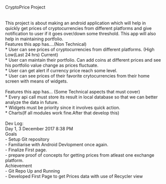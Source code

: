 CryptoPrice Project<br />
<br />
<br />
This project is about making an android application which will help in quickly get prices of cryptocurrencies from different platforms and give notification to user if it goes over/down some threshold. This app will also help in maintaining portfolio.
<br />
Features this app has....(Non Technical)<br />
    *   User can see prices of cryptocurrencies from different platforms. (High Low(Last 24 hrs) Current)<br />
    *   User can maintain their portfolio. Can add coins at different prices and see his portfolio value change as prices fluctuate.<br />
    *   User can get alert if currency price reach some level.<br />
    *   User can see prices of their favorite crytocurrencies from their home screen with means of widgets.<br />
<br />
Features this app has... (Some Technical aspects that must cover)<br />
    *   Every api call must store its result in local database so that we can better analyze the data in future.<br />
    *   Widgets must be priority since it involves quick action.<br />
    *   Charts(If all modules work fine.After that develop this) <br />
<br />
Dev Log:<br />
    Day 1, 3 December 2017 8:38 PM<br />
        Goals<br />
         -  Setup Git repository<br />
         -  Familiarise with Android Devlopment once again.<br />
         -  Finalize First page.<br />
         -  prepare proof of concepts for getting prices from atleast one exchange platform.<br />
        Achievement<br />
         -  Git Repo Up and Running<br />
         -  Developed First Page to get Prices data with use of Recycler view<br />